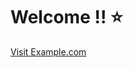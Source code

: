 
<html>
   <head>
      <meta http-equiv='cache-control' content='no-cache'> 
      <meta http-equiv='expires' content='0'> 
       <meta http-equiv='pragma' content='no-cache'>
   
   </head>
   <body>
      <h1>Welcome !! ⭐️</h1>
    <a href="https://www.confluent.io/wp-content/uploads/confluent-designing-event-driven-systems.pdf">Visit Example.com</a>
   </body>
</html>


